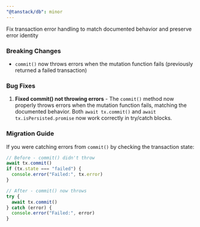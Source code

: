 ```yaml
---
"@tanstack/db": minor
---
```


Fix transaction error handling to match documented behavior and preserve error identity

### Breaking Changes

- `commit()` now throws errors when the mutation function fails (previously returned a failed transaction)

### Bug Fixes

1. **Fixed commit() not throwing errors** - The `commit()` method now properly throws errors when the mutation function fails, matching the documented behavior. Both `await tx.commit()` and `await tx.isPersisted.promise` now work correctly in try/catch blocks.

### Migration Guide

If you were catching errors from `commit()` by checking the transaction state:

```js
// Before - commit() didn't throw
await tx.commit()
if (tx.state === "failed") {
  console.error("Failed:", tx.error)
}

// After - commit() now throws
try {
  await tx.commit()
} catch (error) {
  console.error("Failed:", error)
}
```
